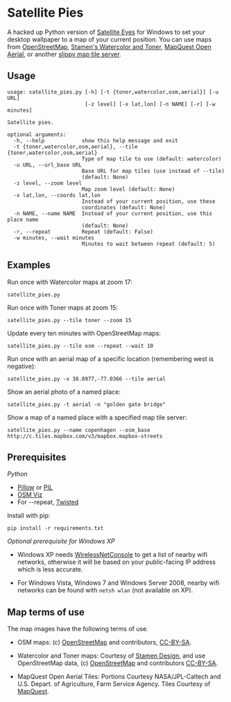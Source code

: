 Satellite Pies
==============

A hacked up Python version of [Satellite Eyes](http://satelliteeyes.tomtaylor.co.uk/) for Windows to set your desktop wallpaper to a map of your current position. 
You can use maps from [OpenStreetMap](www.openstreetmap.org), [Stamen's Watercolor and Toner](maps.stamen.com), [MapQuest Open Aerial](http://developer.mapquest.com/web/products/open/map), or another [slippy map tile server](http://wiki.openstreetmap.org/wiki/Slippy_map_tilenames).

Usage
-----

```
usage: satellite_pies.py [-h] [-t {toner,watercolor,osm,aerial}] [-u URL]
                         [-z level] [-x lat,lon] [-n NAME] [-r] [-w minutes]

Satellite pies.

optional arguments:
  -h, --help            show this help message and exit
  -t {toner,watercolor,osm,aerial}, --tile {toner,watercolor,osm,aerial}
                        Type of map tile to use (default: watercolor)
  -u URL, --url_base URL
                        Base URL for map tiles (use instead of --tile)
                        (default: None)
  -z level, --zoom level
                        Map zoom level (default: None)
  -x lat,lon, --coords lat,lon
                        Instead of your current position, use these
                        coordinates (default: None)
  -n NAME, --name NAME  Instead of your current position, use this place name
                        (default: None)
  -r, --repeat          Repeat (default: False)
  -w minutes, --wait minutes
                        Minutes to wait between repeat (default: 5)

```

Examples
--------

Run once with Watercolor maps at zoom 17:

    satellite_pies.py

Run once with Toner maps at zoom 15:

    satellite_pies.py --tile toner --zoom 15

Update every ten minutes with OpenStreetMap maps:

    satellite_pies.py --tile osm --repeat --wait 10

Run once with an aerial map of a specific location (remembering west is negative):

    satellite_pies.py -x 38.8977,-77.0366 --tile aerial

Show an aerial photo of a named place:

    satellite_pies.py -t aerial -n "golden gate bridge"
    
Show a map of a named place with a specified map tile server:

    satellite_pies.py --name copenhagen --osm_base http://c.tiles.mapbox.com/v3/mapbox.mapbox-streets
    
Prerequisites
-------------

*Python*

 * [Pillow](http://pillow.readthedocs.org/en/latest/) or [PIL](http://www.pythonware.com/products/pil/)
 * [OSM Viz](http://cbick.github.com/osmviz/html/index.html)
 * For --repeat, [Twisted](http://twistedmatrix.com/trac/)

Install with pip:

`pip install -r requirements.txt`

*Optional prerequisite for Windows XP* 

 * Windows XP needs [WirelessNetConsole](http://www.nirsoft.net/utils/wireless_net_console.html) to get a list of nearby wifi networks, otherwise it will be based on your public-facing IP address which is less accurate.

 * For Windows Vista, Windows 7 and Windows Server 2008, nearby wifi networks can be found with `netsh wlan` (not available on XP).

Map terms of use
----------------

The map images have the following terms of use.

 * OSM maps: (c) [OpenStreetMap](http://wiki.openstreetmap.org/wiki/Tile_usage_policy) and contributors, [CC-BY-SA](http://creativecommons.org/licenses/by-sa/3.0/).

 * Watercolor and Toner maps: Courtesy of [Stamen Design](http://maps.stamen.com/), and use OpenStreetMap data, (c) [OpenStreetMap](http://wiki.openstreetmap.org/wiki/Tile_usage_policy) and contributors
[CC-BY-SA](http://creativecommons.org/licenses/by-sa/3.0/).

 * MapQuest Open Aerial Tiles: Portions Courtesy NASA/JPL-Caltech and U.S. Depart. of Agriculture, Farm Service Agency. Tiles Courtesy of [MapQuest](http://developer.mapquest.com/web/products/open/map#terms).
